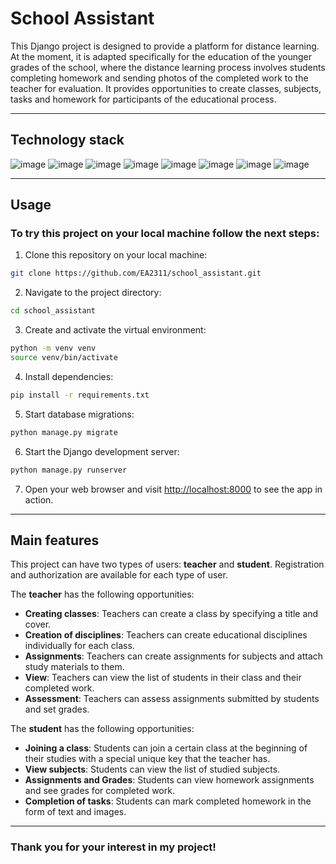 # School Assistant

This Django project is designed to provide a platform for distance 
learning. At the moment, it is adapted specifically for the education 
of the younger grades of the school, where the distance learning process
involves students completing homework and sending photos of the 
completed work to the teacher for evaluation. It provides opportunities 
to create classes, subjects, tasks and homework for participants of the 
educational process.

---

## Technology stack

![image]({https://img.shields.io/badge/Python-FFD43B?style=for-the-badge&logo=python&logoColor=blue})
![image]({https://img.shields.io/badge/Django-092E20?style=for-the-badge&logo=django&logoColor=green})
![image]({https://img.shields.io/badge/MySQL-005C84?style=for-the-badge&logo=mysql&logoColor=white})
![image]({https://img.shields.io/badge/PyCharm-000000.svg?&style=for-the-badge&logo=PyCharm&logoColor=white})
![image]({https://img.shields.io/badge/Bootstrap-563D7C?style=for-the-badge&logo=bootstrap&logoColor=white})
![image]({https://img.shields.io/badge/HTML5-E34F26?style=for-the-badge&logo=html5&logoColor=white})
![image]({https://img.shields.io/badge/GIT-E44C30?style=for-the-badge&logo=git&logoColor=white})
![image]({})

---

## Usage

### To try this project on your local machine follow the next steps:

1. Clone this repository on your local machine:

```bash
git clone https://github.com/EA2311/school_assistant.git
```

2. Navigate to the project directory:

```bash
cd school_assistant
```

3. Create and activate the virtual environment:

```bash
python -m venv venv
source venv/bin/activate
```

4. Install dependencies:

```bash
pip install -r requirements.txt
```

5. Start database migrations:

```bash
python manage.py migrate
```

6. Start the Django development server:

```bash
python manage.py runserver
```

7. Open your web browser and visit [http://localhost:8000](http://localhost:8000) to see the app in action.

---

## Main features

This project can have two types of users: **teacher** and **student**. Registration and authorization are available for each type of user.

The **teacher** has the following opportunities:

- **Creating classes**: Teachers can create a class by specifying a title and cover.
- **Creation of disciplines**: Teachers can create educational disciplines individually for each class.
- **Assignments**: Teachers can create assignments for subjects and attach study materials to them.
- **View**: Teachers can view the list of students in their class and their completed work.
- **Assessment**: Teachers can assess assignments submitted by students and set grades.

The **student** has the following opportunities:

- **Joining a class**: Students can join a certain class at the beginning of their studies with a special unique key that the teacher has.
- **View subjects**: Students can view the list of studied subjects.
- **Assignments and Grades**: Students can view homework assignments and see grades for completed work.
- **Completion of tasks**: Students can mark completed homework in the form of text and images.

---

### Thank you for your interest in my project!
